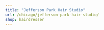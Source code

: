 ```yaml
---
title: "Jefferson Park Hair Studio"
url: /chicago/jefferson-park-hair-studio/
shop: hairdresser
---
```

